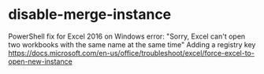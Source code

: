 # disable-merge-instance
PowerShell fix for Excel 2016 on Windows error: "Sorry, Excel can't open two workbooks with the same name at the same time"
Adding a registry key
https://docs.microsoft.com/en-us/office/troubleshoot/excel/force-excel-to-open-new-instance
